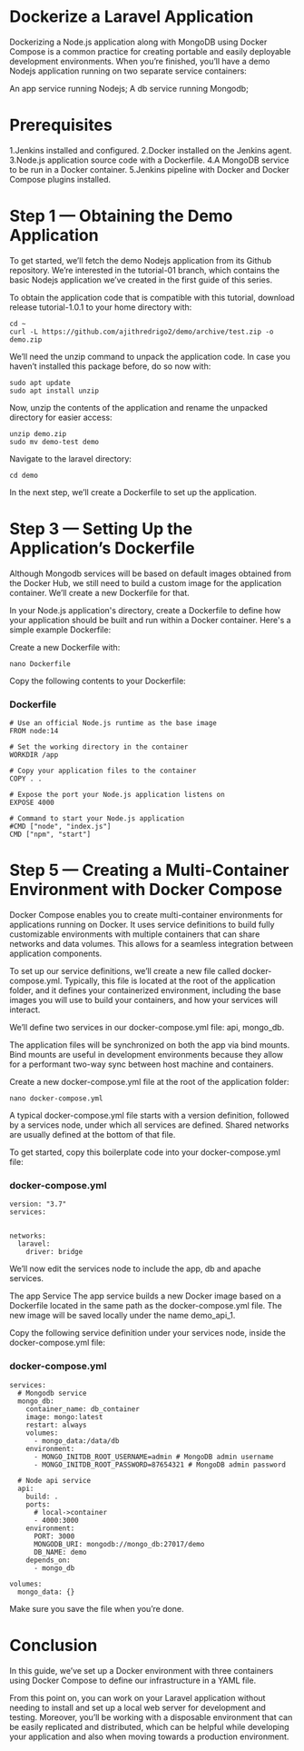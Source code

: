 # Dockerize a Laravel Application

Dockerizing a Node.js application along with MongoDB using Docker Compose is a common practice for creating portable and easily deployable development environments. When you’re finished, you’ll have a demo Nodejs application running on two separate service containers:

An app service running Nodejs;
A db service running Mongodb;

# Prerequisites
1.Jenkins installed and configured.
2.Docker installed on the Jenkins agent.
3.Node.js application source code with a Dockerfile.
4.A MongoDB service to be run in a Docker container.
5.Jenkins pipeline with Docker and Docker Compose plugins installed.

# Step 1 — Obtaining the Demo Application
To get started, we’ll fetch the demo Nodejs application from its Github repository. We’re interested in the tutorial-01 branch, which contains the basic Nodejs application we’ve created in the first guide of this series.

To obtain the application code that is compatible with this tutorial, download release tutorial-1.0.1 to your home directory with:

```
cd ~
curl -L https://github.com/ajithredrigo2/demo/archive/test.zip -o demo.zip
```
We’ll need the unzip command to unpack the application code. In case you haven’t installed this package before, do so now with:

```
sudo apt update
sudo apt install unzip
```

Now, unzip the contents of the application and rename the unpacked directory for easier access:
```
unzip demo.zip
sudo mv demo-test demo
```
Navigate to the laravel directory:
```
cd demo
```
In the next step, we’ll create a Dockerfile to set up the application.


# Step 3 — Setting Up the Application’s Dockerfile
Although Mongodb services will be based on default images obtained from the Docker Hub, we still need to build a custom image for the application container. We’ll create a new Dockerfile for that.

In your Node.js application's directory, create a Dockerfile to define how your application should be built and run within a Docker container. Here's a simple example Dockerfile:

Create a new Dockerfile with:
```
nano Dockerfile
```
Copy the following contents to your Dockerfile:

### Dockerfile
```
# Use an official Node.js runtime as the base image
FROM node:14

# Set the working directory in the container
WORKDIR /app

# Copy your application files to the container
COPY . .

# Expose the port your Node.js application listens on
EXPOSE 4000

# Command to start your Node.js application
#CMD ["node", "index.js"]
CMD ["npm", "start"]
```


# Step 5 — Creating a Multi-Container Environment with Docker Compose
Docker Compose enables you to create multi-container environments for applications running on Docker. It uses service definitions to build fully customizable environments with multiple containers that can share networks and data volumes. This allows for a seamless integration between application components.

To set up our service definitions, we’ll create a new file called docker-compose.yml. Typically, this file is located at the root of the application folder, and it defines your containerized environment, including the base images you will use to build your containers, and how your services will interact.

We’ll define two services in our docker-compose.yml file: api, mongo_db.

The application files will be synchronized on both the app via bind mounts. Bind mounts are useful in development environments because they allow for a performant two-way sync between host machine and containers.

Create a new docker-compose.yml file at the root of the application folder:
```
nano docker-compose.yml
```
A typical docker-compose.yml file starts with a version definition, followed by a services node, under which all services are defined. Shared networks are usually defined at the bottom of that file.

To get started, copy this boilerplate code into your docker-compose.yml file:

### docker-compose.yml
```
version: "3.7"
services:


networks:
  laravel:
    driver: bridge
```
We’ll now edit the services node to include the app, db and apache services.

The app Service
The app service builds a new Docker image based on a Dockerfile located in the same path as the docker-compose.yml file. The new image will be saved locally under the name demo_api_1.

Copy the following service definition under your services node, inside the docker-compose.yml file:

### docker-compose.yml
```
services:
  # Mongodb service
  mongo_db:
    container_name: db_container
    image: mongo:latest
    restart: always
    volumes:
      - mongo_data:/data/db
    environment:
      - MONGO_INITDB_ROOT_USERNAME=admin # MongoDB admin username
      - MONGO_INITDB_ROOT_PASSWORD=87654321 # MongoDB admin password

  # Node api service
  api:
    build: .
    ports:
      # local->container
      - 4000:3000
    environment:
      PORT: 3000
      MONGODB_URI: mongodb://mongo_db:27017/demo
      DB_NAME: demo
    depends_on:
      - mongo_db

volumes:
  mongo_data: {}
```
Make sure you save the file when you’re done.


# Conclusion
In this guide, we’ve set up a Docker environment with three containers using Docker Compose to define our infrastructure in a YAML file.

From this point on, you can work on your Laravel application without needing to install and set up a local web server for development and testing. Moreover, you’ll be working with a disposable environment that can be easily replicated and distributed, which can be helpful while developing your application and also when moving towards a production environment.
